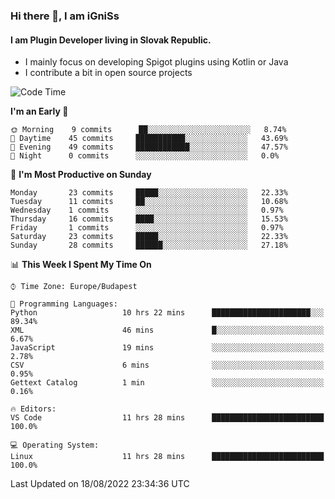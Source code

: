 ### Hi there 👋, I am iGniSs

#### I am Plugin Developer living in Slovak Republic.
- I mainly focus on developing Spigot plugins using Kotlin or Java
- I contribute a bit in open source projects

<!--START_SECTION:waka-->
![Code Time](http://img.shields.io/badge/Code%20Time-894%20hrs%2050%20mins-blue)

**I'm an Early 🐤** 

```text
🌞 Morning    9 commits      ██░░░░░░░░░░░░░░░░░░░░░░░   8.74% 
🌆 Daytime    45 commits     ███████████░░░░░░░░░░░░░░   43.69% 
🌃 Evening    49 commits     ████████████░░░░░░░░░░░░░   47.57% 
🌙 Night      0 commits      ░░░░░░░░░░░░░░░░░░░░░░░░░   0.0%

```
📅 **I'm Most Productive on Sunday** 

```text
Monday       23 commits     █████░░░░░░░░░░░░░░░░░░░░   22.33% 
Tuesday      11 commits     ██░░░░░░░░░░░░░░░░░░░░░░░   10.68% 
Wednesday    1 commits      ░░░░░░░░░░░░░░░░░░░░░░░░░   0.97% 
Thursday     16 commits     ████░░░░░░░░░░░░░░░░░░░░░   15.53% 
Friday       1 commits      ░░░░░░░░░░░░░░░░░░░░░░░░░   0.97% 
Saturday     23 commits     █████░░░░░░░░░░░░░░░░░░░░   22.33% 
Sunday       28 commits     ██████░░░░░░░░░░░░░░░░░░░   27.18%

```


📊 **This Week I Spent My Time On** 

```text
⌚︎ Time Zone: Europe/Budapest

💬 Programming Languages: 
Python                   10 hrs 22 mins      ██████████████████████░░░   89.34% 
XML                      46 mins             █░░░░░░░░░░░░░░░░░░░░░░░░   6.67% 
JavaScript               19 mins             ░░░░░░░░░░░░░░░░░░░░░░░░░   2.78% 
CSV                      6 mins              ░░░░░░░░░░░░░░░░░░░░░░░░░   0.95% 
Gettext Catalog          1 min               ░░░░░░░░░░░░░░░░░░░░░░░░░   0.16%

🔥 Editors: 
VS Code                  11 hrs 28 mins      █████████████████████████   100.0%

💻 Operating System: 
Linux                    11 hrs 28 mins      █████████████████████████   100.0%

```


 Last Updated on 18/08/2022 23:34:36 UTC
<!--END_SECTION:waka-->